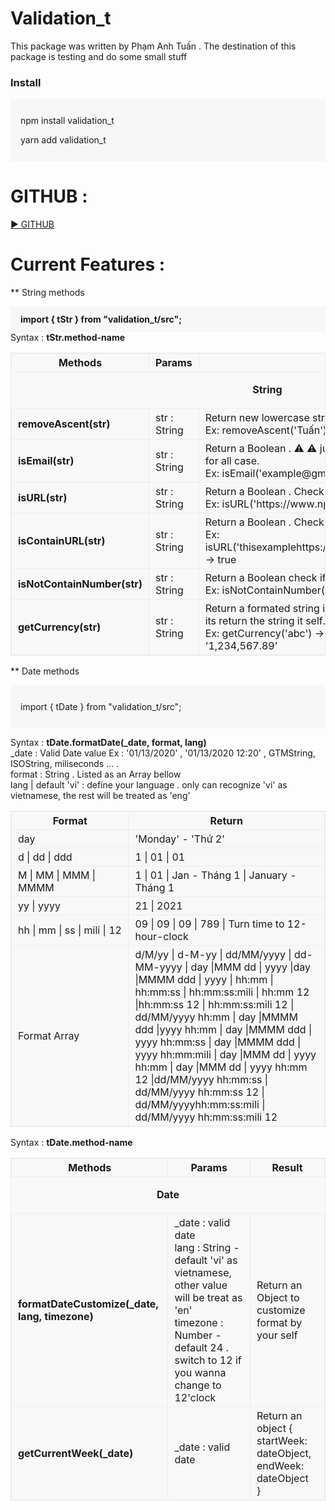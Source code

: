 # Validation_t

This package was written by Phạm Anh Tuấn .
The destination of this package is testing and do some small stuff

<h3>Install</h3>
<div style="background-color: #F7F7F7; padding : 12px 16px;">
  <p>npm install validation_t</p>
  <p>yarn add validation_t</p>
</div>

# GITHUB :

<a href="https://github.com/TuanPhamHP/validation_t"> &#9658; GITHUB</a>

# Current Features :

\*\* String methods

<div style="background-color: #F7F7F7; padding : 12px 16px;">
  <b>import { tStr } from "validation_t/src";</b>
</div>
      Syntax : <b>tStr.method-name</b>
      <table
        style="border:1px solid #ececec; border-spacing: 0px;border-collapse: collapse;    background-color: rgb(246 246 246 / 63%);"
      >
        <thead>
          <tr>
            <th style="border:1px solid #ececec; padding : 4px 10px;">
              Methods
            </th>
            <th style="border:1px solid #ececec; padding : 4px 10px;">
              Params
            </th>
            <th style="border:1px solid #ececec; padding : 4px 10px;">
              Result
            </th>
          </tr>
        </thead>
        <tbody>
        <tr>
            <td colspan="3">
              <p style="text-align:center;"><b>String</b></p>
            </td>
          </tr>
          <tr>
            <td style="border:1px solid #ececec; padding : 4px 10px;">
              <b>removeAscent(str)</b>
            </td>
            <td style="border:1px solid #ececec; padding : 4px 10px;">
              str : String
            </td>
            <td style="border:1px solid #ececec; padding : 4px 10px;">
              Return new lowercase string does not contain ascent. <br />
              Ex: removeAscent('Tuấn') -> 'tuan'
            </td>
          </tr>
          <tr>
            <td style="border:1px solid #ececec; padding : 4px 10px;">
              <b>isEmail(str)</b>
            </td>
            <td style="border:1px solid #ececec; padding : 4px 10px;">
              str : String
            </td>
            <td style="border:1px solid #ececec; padding : 4px 10px;">
              Return a Boolean . &#9888; &#x26A0; just test some regular email,
              not match for all case. <br />
              Ex: isEmail('example@gmail') -> false
            </td>
          </tr>
          <tr>
            <td style="border:1px solid #ececec; padding : 4px 10px;">
              <b>isURL(str)</b>
            </td>
            <td style="border:1px solid #ececec; padding : 4px 10px;">
              str : String
            </td>
            <td style="border:1px solid #ececec; padding : 4px 10px;">
              Return a Boolean . Check if provided string match a url pattern <br />
              Ex: isURL('https://www.npmjs.com/package/validation_t') -> true
            </td>
          </tr>
          <tr>
            <td style="border:1px solid #ececec; padding : 4px 10px;">
              <b>isContainURL(str)</b>
            </td>
            <td style="border:1px solid #ececec; padding : 4px 10px;">
              str : String
            </td>
            <td style="border:1px solid #ececec; padding : 4px 10px;">
              Return a Boolean . Check if provided string contain any url pattern <br />
              Ex: isURL('thisexamplehttps://www.npmjs.com/package/validation_t') -> true
            </td>
          </tr>
          <tr>
            <td style="border:1px solid #ececec; padding : 4px 10px;">
              <b>isNotContainNumber(str)</b>
            </td>
            <td style="border:1px solid #ececec; padding : 4px 10px;">
              str : String
            </td>
            <td style="border:1px solid #ececec; padding : 4px 10px;">
              Return a Boolean check if provided string contain number or not.
              <br />
              Ex: isNotContainNumber('abc') -> true
            </td>
          </tr>
          <tr>
            <td style="border:1px solid #ececec; padding : 4px 10px;">
              <b>getCurrency(str)</b>
            </td>
            <td style="border:1px solid #ececec; padding : 4px 10px;">
              str : String
            </td>
            <td style="border:1px solid #ececec; padding : 4px 10px;">
              Return a formated string if the string can convert to number, if not its return the string it self. 
              Work the same with number .
              <br />
              Ex: getCurrency('abc') -> 'abc'
               getCurrency('1234567.89') -> '1,234,567.89'
            </td>
          </tr>
        </tbody>
      </table>

\*\* Date methods

<div style="background-color: #F7F7F7; padding : 12px 16px;">
  <p>import { tDate } from "validation_t/src";</p>
</div>
<p>
          Syntax : <b>tDate.formatDate(_date, format, lang)</b>
          <br />
          _date : Valid Date value Ex : '01/13/2020' , '01/13/2020 12:20' ,
          GTMString, ISOString, miliseconds ... .
          <br />
          format : String . Listed as an Array bellow
          <br />
          lang | default 'vi' : define your language . only can recognize 'vi'
          as vietnamese, the rest will be treated as 'eng'
        </p>
        <table
          style="
            border: 1px solid #ececec;
            border-spacing: 0px;
            border-collapse: collapse;
            background-color: rgb(246 246 246 / 63%);
          "
        >
          <thead>
            <tr>
              <th style="border: 1px solid #ececec; padding: 4px 10px">
                Format
              </th>
              <th style="border: 1px solid #ececec; padding: 4px 10px">
                Return
              </th>
            </tr>
          </thead>
          <tbody>
            <tr>
              <td style="border: 1px solid #ececec; padding: 4px 10px">day</td>
              <td style="border: 1px solid #ececec; padding: 4px 10px">
                <span> 'Monday' - 'Thứ 2'</span> <br />
              </td>
            </tr>
            <tr>
              <td style="border: 1px solid #ececec; padding: 4px 10px">
                d | dd | ddd
              </td>
              <td style="border: 1px solid #ececec; padding: 4px 10px">
                <span>1 | 01 | 01</span>
              </td>
            </tr>
            <tr>
              <td style="border: 1px solid #ececec; padding: 4px 10px">
                M | MM | MMM | MMMM
              </td>
              <td style="border: 1px solid #ececec; padding: 4px 10px">
                <span>1 | 01 | Jan - Tháng 1 | January - Tháng 1</span>
              </td>
            </tr>
            <tr>
              <td style="border: 1px solid #ececec; padding: 4px 10px">
                yy | yyyy
              </td>
              <td style="border: 1px solid #ececec; padding: 4px 10px">
                <span>21 | 2021</span>
              </td>
            </tr>
            <tr>
              <td style="border: 1px solid #ececec; padding: 4px 10px; white-space : nowrap;">
                hh | mm | ss | mili | 12
              </td>
              <td style="border: 1px solid #ececec; padding: 4px 10px">
                <span >09 | 09 | 09 | 789 | Turn time to 12-hour-clock </span>
              </td>
            </tr>
            <tr>
              <td style="border: 1px solid #ececec; padding: 4px 10px">
                Format Array
              </td>
              <td style="border: 1px solid #ececec; padding: 4px 10px">
                <span>
                  d/M/yy | d-M-yy | dd/MM/yyyy | dd-MM-yyyy | day |MMM dd | yyyy
                  |day |MMMM ddd | yyyy | hh:mm | hh:mm:ss | hh:mm:ss:mili |
                  hh:mm 12 |hh:mm:ss 12 | hh:mm:ss:mili 12 | dd/MM/yyyy hh:mm |
                  day |MMMM ddd |yyyy hh:mm | day |MMMM ddd | yyyy hh:mm:ss |
                  day |MMMM ddd | yyyy hh:mm:mili | day |MMM dd | yyyy hh:mm |
                  day |MMM dd | yyyy hh:mm 12 |dd/MM/yyyy hh:mm:ss | dd/MM/yyyy
                  hh:mm:ss 12 | dd/MM/yyyyhh:mm:ss:mili | dd/MM/yyyy
                  hh:mm:ss:mili 12
                </span>
              </td>
            </tr>
          </tbody>
        </table>
      Syntax : <b>tDate.method-name</b>
      <table
        style="border:1px solid #ececec; border-spacing: 0px;border-collapse: collapse;    background-color: rgb(246 246 246 / 63%);"
      >
        <thead>
          <tr>
            <th style="border:1px solid #ececec; padding : 4px 10px;">
              Methods
            </th>
            <th style="border:1px solid #ececec; padding : 4px 10px;">
              Params
            </th>
            <th style="border:1px solid #ececec; padding : 4px 10px;">
              Result
            </th>
          </tr>
        </thead>
        <tbody>
        <tr>
            <td colspan="3">
              <p style="text-align:center;"><b>Date</b></p>
            </td>
          </tr>
          <tr>
            <td style="border:1px solid #ececec; padding : 4px 10px;">
              <b>formatDateCustomize(_date, lang, timezone)</b>
            </td>
            <td style="border:1px solid #ececec; padding : 4px 10px;">
              _date : valid date</br>
              lang : String - default 'vi' as vietnamese, other value will be treat as 'en' </br>
              timezone : Number - default 24 . switch to 12 if you wanna change to 12'clock 
            </td>
            <td style="border:1px solid #ececec; padding : 4px 10px;">
              Return an Object to customize format by your self
            </td>
          </tr>
          <tr>
            <td style="border:1px solid #ececec; padding : 4px 10px;">
              <b>getCurrentWeek(_date)</b>
            </td>
            <td style="border:1px solid #ececec; padding : 4px 10px;">
              _date : valid date
            </td>
            <td style="border:1px solid #ececec; padding : 4px 10px;">
              Return an object { </br>
                startWeek: dateObject,</br>
                endWeek: dateObject </br>
                 }
            </td>
          </tr>
        </tbody>
      </table>
